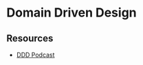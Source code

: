 # Domain Driven Design

## Resources

- [DDD Podcast](https://www.youtube.com/watch?v=OePeq99zJQ0&ab_channel=AhmedMisbah)
